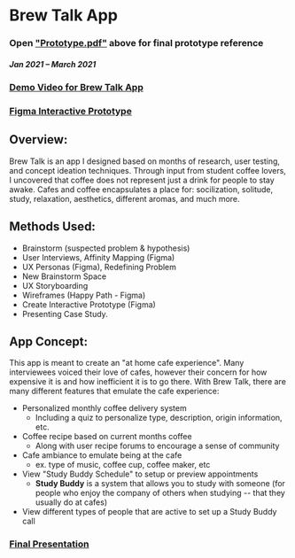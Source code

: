 # Brew Talk App

### Open ["Prototype.pdf"](https://github.com/tiffanyai/UX-Design-and-Research-Portfolio/blob/main/Brew%20Talk%20App/Prototype.pdf) above for final prototype reference

##### Jan 2021 – March 2021
### [Demo Video for Brew Talk App](https://youtu.be/GERbIM2EmcI)
### [Figma Interactive Prototype](https://www.figma.com/proto/gRiPF03ARlkLfctdFNIsH7/DMAD-500-Prototype---Tiffany-Streitenberger?page-id=0%3A1&node-id=21%3A12&viewport=241%2C48%2C0.14&scaling=scale-down&starting-point-node-id=201%3A44)

## Overview: 
Brew Talk is an app I designed based on months of research, user testing, and concept ideation techniques. Through input from student coffee lovers, I uncovered that coffee does not represent just a drink for people to stay awake. Cafes and coffee encapsulates a place for: socilization, solitude, study, relaxation, aesthetics, different aromas, and much more.

## Methods Used: 
- Brainstorm (suspected problem & hypothesis)
- User Interviews, Affinity Mapping (Figma)
- UX Personas (Figma), Redefining Problem
- New Brainstorm Space
- UX Storyboarding
- Wireframes (Happy Path - Figma)
- Create Interactive Prototype (Figma)
- Presenting Case Study.

## App Concept:
This app is meant to create an "at home cafe experience". Many interviewees voiced their love of cafes, however their concern for how expensive it is and how inefficient it is to go there. With Brew Talk, there are many different features that emulate the cafe experience:

- Personalized monthly coffee delivery system 
  - Including a quiz to personalize type, description, origin information, etc.
- Coffee recipe based on current months coffee 
  - Along with user recipe forums to encourage a sense of community
- Cafe ambiance to emulate being at the cafe 
  - ex. type of music, coffee cup, coffee maker, etc
- View "Study Buddy Schedule" to setup or preview appointments
  - **Study Buddy** is a system that allows you to study with someone (for people who enjoy the company of others when studying -- that they usually do at cafes)
- View different types of people that are active to set up a Study Buddy call


### [Final Presentation](https://github.com/tiffanyai/UX-Design-and-Research-Portfolio/blob/main/Brew%20Talk/Final%20Presentation.pdf)
